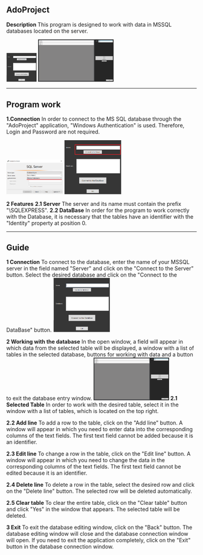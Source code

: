 __AdoProject__
---
__Description__
This program is designed to work with data in MSSQL databases located on the server.
<p float="left">
<img src="Image\program\MainWindow.png" alt="Main window" width="80"/>
<img src="Image\program\DB.png" alt="DataBase" width="200"/>
</p>

___

__Program work__
---
__1.Connection__
In order to connect to the MS SQL database through the "AdoProject" application, "Windows Authentication" is used. Therefore, Login and Password are not required.
<p float="left">
<img src="Image\MS_SQL_connected.png" alt="MSSQL Connected" width="150"/>
<img src="Image\Application_connected.png" alt="Application Connected" width="150"/>
</p>

__2 Features__
__2.1 Server__
The server and its name must contain the prefix "\SQLEXPRESS".
__2.2 DataBase__
In order for the program to work correctly with the Database, it is necessary that the tables have an identifier with the "Identity" property at position 0.

___

__Guide__
---
__1 Connection__
To connect to the database, enter the name of your MSSQL server in the field named "Server" and click on the "Connect to the Server" button. Select the desired database and click on the "Connect to the DataBase" button.
<img src="Image\program\MainWindow.png" alt="MSSQL Connected" width="150"/>

__2 Working with the database__
In the open window, a field will appear in which data from the selected table will be displayed, a window with a list of tables in the selected database, buttons for working with data and a button to exit the database entry window.
<img src="Image\program\DB.png" alt="DataBase" width="200"/>
__2.1 Selected Table__
In order to work with the desired table, select it in the window with a list of tables, which is located on the top right.

__2.2 Add line__
To add a row to the table, click on the "Add line" button. A window will appear in which you need to enter data into the corresponding columns of the text fields. The first text field cannot be added because it is an identifier.

__2.3 Edit line__
To change a row in the table, click on the "Edit line" button. A window will appear in which you need to change the data in the corresponding columns of the text fields. The first text field cannot be edited because it is an identifier.

__2.4 Delete line__
To delete a row in the table, select the desired row and click on the "Delete line" button. The selected row will be deleted automatically.

__2.5 Clear table__
To clear the entire table, click on the "Clear table" button and click "Yes" in the window that appears. The selected table will be deleted.

__3 Exit__
To exit the database editing window, click on the "Back" button. The database editing window will close and the database connection window will open. If you need to exit the application completely, click on the "Exit" button in the database connection window.